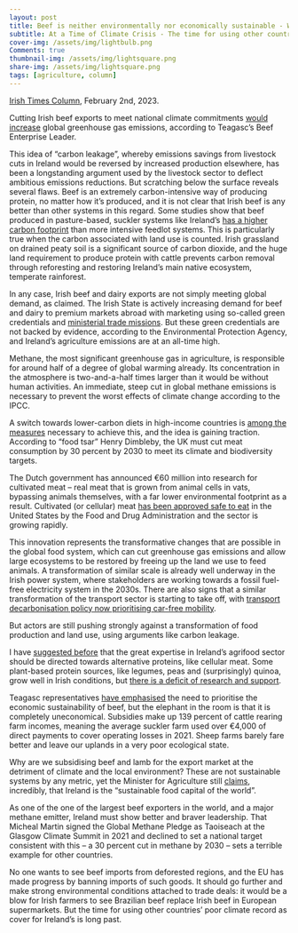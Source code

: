 ```yaml
---
layout: post
title: Beef is neither environmentally nor economically sustainable - Why are we subsidising it for export?
subtitle: At a Time of Climate Crisis - The time for using other countries’ poor climate record as cover for Ireland’s is long past
cover-img: /assets/img/lightbulb.png
Comments: true
thumbnail-img: /assets/img/lightsquare.png
share-img: /assets/img/lightsquare.png
tags: [agriculture, column]
---
```


[Irish Times Column](https://www.irishtimes.com/science/2023/02/02/beef-is-not-sustainable-so-why-are-we-subsidising-it-for-export/), February 2nd, 2023.

Cutting Irish beef exports to meet national climate commitments [would increase](https://www.irishexaminer.com/farming/arid-41056874.html) global greenhouse gas emissions, according to Teagasc’s Beef Enterprise Leader.

This idea of “carbon leakage”, whereby emissions savings from livestock cuts in Ireland would be reversed by increased production elsewhere, has been a longstanding argument used by the livestock sector to deflect ambitious emissions reductions. But scratching below the surface reveals several flaws.
Beef is an extremely carbon-intensive way of producing protein, no matter how it’s produced, and it is not clear that Irish beef is any better than other systems in this regard. Some studies show that beef produced in pasture-based, suckler systems like Ireland’s [has a higher carbon footprint](https://www.carbonbrief.org/grass-fed-beef-will-not-help-tackle-climate-change/) than more intensive feedlot systems. This is particularly true when the carbon associated with land use is counted. Irish grassland on drained peaty soil is a significant source of carbon dioxide, and the huge land requirement to produce protein with cattle prevents carbon removal through reforesting and restoring Ireland’s main native ecosystem, temperate rainforest.

In any case, Irish beef and dairy exports are not simply meeting global demand, as claimed. The Irish State is actively increasing demand for beef and dairy to premium markets abroad with marketing using so-called green credentials and [ministerial trade missions](https://www.irishtimes.com/business/2022/09/05/irish-beef-and-lamb-to-be-sold-in-singapore-supermarkets-for-the-first-time/). But these green credentials are not backed by evidence, according to the Environmental Protection Agency, and Ireland’s agriculture emissions are at an all-time high.

Methane, the most significant greenhouse gas in agriculture, is responsible for around half of a degree of global warming already. Its concentration in the atmosphere is two-and-a-half times larger than it would be without human activities. An immediate, steep cut in global methane emissions is necessary to prevent the worst effects of climate change according to the IPCC.

A switch towards lower-carbon diets in high-income countries is [among the measures](https://www.science.org/doi/10.1126/science.aba7357) necessary to achieve this, and the idea is gaining traction. According to “food tsar” Henry Dimbleby, the UK must cut meat consumption by 30 percent by 2030 to meet its climate and biodiversity targets.

The Dutch government has announced €60 million into research for cultivated meat – real meat that is grown from animal cells in vats, bypassing animals themselves, with a far lower environmental footprint as a result. Cultivated (or cellular) meat [has been approved safe to eat](https://www.theguardian.com/food/2022/nov/18/lab-grown-meat-safe-eat-fda-upside-foods) in the United States by the Food and Drug Administration and the sector is growing rapidly.

This innovation represents the transformative changes that are possible in the global food system, which can cut greenhouse gas emissions and allow large ecosystems to be restored by freeing up the land we use to feed animals.
A transformation of similar scale is already well underway in the Irish power system, where stakeholders are working towards a fossil fuel-free electricity system in the 2030s. There are also signs that a similar transformation of the transport sector is starting to take off, with [transport decarbonisation policy now prioritising car-free mobility](https://www.irishtimes.com/opinion/2022/12/22/the-governments-climate-action-plan-seems-to-be-to-make-yet-more-plans/).  

But actors are still pushing strongly against a transformation of food production and land use, using arguments like carbon leakage.

I have [suggested before](https://www.irishtimes.com/environment/climate-crisis/2022/07/07/synthetic-meat-and-sustainable-food/) that the great expertise in Ireland’s agrifood sector should be directed towards alternative proteins, like cellular meat. Some plant-based protein sources, like legumes, peas and (surprisingly) quinoa, grow well in Irish conditions, but [there is a deficit of research and support](https://www.teagasc.ie/crops/crops/research/programme-activities/cropquest/field-beans/?fbclid=IwAR1G5Zkv6NLuG7vYtfwJVxYtK0ey9U5zvmfUv0eXDX49hvkkTqTnb-p3noE).

Teagasc representatives [have emphasised](https://www.offalyindependent.ie/2022/07/03/sustainable-beef-means-first-and-foremost-economically-viable/) the need to prioritise the economic sustainability of beef, but the elephant in the room is that it is completely uneconomical. Subsidies make up 139 percent of cattle rearing farm incomes, meaning the average suckler farm used over €4,000 of direct payments to cover operating losses in 2021. Sheep farms barely fare better and leave our uplands in a very poor ecological state.

Why are we subsidising beef and lamb for the export market at the detriment of climate and the local environment? These are not sustainable systems by any metric, yet the Minister for Agriculture still [claims](https://youtu.be/eLgbTOF8xwY?t=923), incredibly, that Ireland is the “sustainable food capital of the world”.

As one of the one of the largest beef exporters in the world, and a major methane emitter, Ireland must show better and braver leadership. That Micheal Martin signed the Global Methane Pledge as Taoiseach at the Glasgow Climate Summit in 2021 and declined to set a national target consistent with this – a 30 percent cut in methane by 2030 – sets a terrible example for other countries.

No one wants to see beef imports from deforested regions, and the EU has made progress by banning imports of such goods. It should go further and make strong environmental conditions attached to trade deals: it would be a blow for Irish farmers to see Brazilian beef replace Irish beef in European supermarkets. But the time for using other countries’ poor climate record as cover for Ireland’s is long past.
